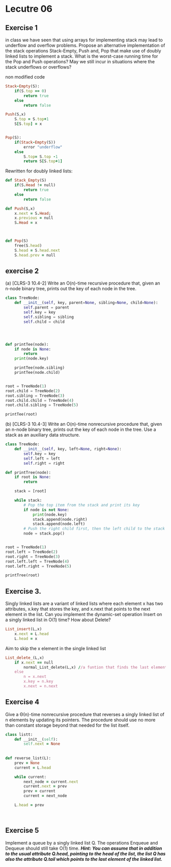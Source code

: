 # Lecutre 06

## Exercise 1

in class we have seen that using arrays for implementing stack may lead to underflow and overflow problems. Propose an alternative implementation of the stack operations Stack-Empty, Push and, Pop that make use of doubly linked lists to implement a stack. What is the worst-case running time for the Pop and Push operations? May we still incur in situations where the stack underflows or overflows?

non modified code
```ruby
Stack-Empty(S):
    if(S.top == 0)
        return true
    else
        return false

Push(S,x)
    S.top = S.top+1
    S[S.top] = x


Pop(S):
    if(Stack-Empty(S))
        error "underflow"
    else
        S.top= S.top -1
        return S[S.top+1]
```


Rewritten for doubly linked lists:
```ruby
def Stack_Empty(S)
    if(S.Head != null)
        return true
    else
        return false

def Push(S,x)
    x.next = S.Head;
    x.previous = null
    S.Head = x



def Pop(S)
    free(S.head)
    S.head = S.head.next
    S.head.prev = null
```
## exercise 2

(a) [CLRS-3 10.4-2] Write an O(n)-time recursive procedure that, given an n-node binary tree, prints out the key of each node in the tree.
```py
class TreeNode:
    def __init__(self, key, parent=None, sibling=None, child=None):
        self.parent = parent
        self.key = key
        self.sibling = sibling
        self.child = child




def printTee(node):
    if node is None:
        return
    print(node.key)

    printTee(node.sibling)
    printTee(node.child)


root = TreeNode(1)
root.child = TreeNode(2)
root.sibling = TreeNode(3)
root.child.child = TreeNode(4)
root.child.sibling = TreeNode(5)

printTee(root)
```

(b) [CLRS-3 10.4-3] Write an O(n)-time nonrecursive procedure that, given an n-node binary tree, prints out the key of each node in the tree. Use a stack as an auxiliary data structure.

```py
class TreeNode:
    def __init__(self, key, left=None, right=None):
        self.key = key
        self.left = left
        self.right = right

def printTree(node):
    if root is None:
        return

    stack = [root]

    while stack:
        # Pop the top item from the stack and print its key
        if node is not None:
            print(node.key)
            stack.append(node.right)
            stack.append(node.left)
        # Push the right child first, then the left child to the stack
        node = stack.pop()


root = TreeNode(1)
root.left = TreeNode(2)
root.right = TreeNode(3)
root.left.left = TreeNode(4)
root.left.right = TreeNode(5)

printTree(root)
```

## Exercise 3.

Singly linked lists are a variant of linked lists where each element x has two attributes, x.key that stores the key, and x.next that points to the next element in the list. Can you implement the dynamic-set operation Insert on a singly linked list in O(1) time? How about Delete?


```ruby
List_insert(L,x)
    x.next = L.head
    L.head = x
```



Aim to skip the x element in the single linked list
```ruby
List_delete_(L,x)
    if x.next == null
        normal_List_delete(L,x) //a funtion that finds the last element and set the next last pointer to null
    else
        n = x.next 
        x.key = n.key 
        x.next = n.next

```




## Exercise 4

Give a Θ(n)-time nonrecursive procedure that reverses a singly linked list of n elements by updating its pointers. The procedure should use no more than constant storage beyond that needed for the list itself.

```ruby
class listt:
    def __init__(self):
        self.next = None
        
        
def reverse_list(L):
    prev = None
    current = L.head

    while current:
        next_node = current.next
        current.next = prev
        prev = current
        current = next_node

    L.head = prev
        
    
```

## Exercise 5

Implement a queue by a singly linked list Q. The operations Enqueue and Dequeue should still take O(1) time.
***Hint: You can assume that in addition to the usual attribute Q.head, pointing to the head of the list, the list Q has also the attribute Q.tail which points to the last element of the linked list.***




